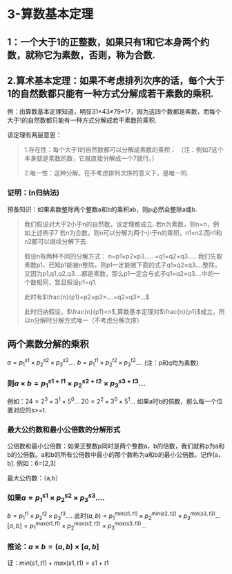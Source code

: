 # 3-算数基本定理

## 1：一个大于1的正整数，如果只有1和它本身两个约数，就称它为素数，否则，称为合数.

## 2.算术基本定理：如果不考虑排列次序的话，每个大于1的自然数都只能有一种方式分解成若干素数的乘积.
例：由算数基本定理知道，明显31×43≠79×17，因为这四个数都是素数，而每个大于1的自然数都只能有一种方式分解成若干素数的乘积.

该定理有两层意思：

> 1.存在性：每个大于1的自然数都可以分解成素数的乘积：
>            （注：例如7这个本身就是素数的数，它就直接分解成一个7就行。）
>
> 2.唯一性：这种分解，在不考虑排列次序的意义下，是唯一的.



### 证明：(n归纳法)
预备知识：如果素数整除两个整数a和b的乘积ab，则p必然会整除a或b.

>   我们假设对大于2小于n的自然数，该定理都成立.
>   若n为素数，则n=n，例如上述例子7
>    若n为合数，则n可以分解为两个小于n的乘积，n1×n2.而n1和n2都可以继续分解下去.
>
> 假设n有两种不同的分解方式：
>                   n=p1×p2×p3…..
>                     =q1×q2×q3…..
> 我们先取素数p1，已知p1能被n整除，则p1一定能被下面的式子q1×q2×q3….整除，又因为p1,q1,q2,q3….都是素数，那么p1一定会与式子q1×q2×q3….中的一个数相同，暂且假设p1=q1.
>
> 此时有$\frac{n}{p1}=p2×p3×....=q2×q3×...$
>
> 此时归纳假设，$\frac{n}{p1}<n$,算数基本定理对$\frac{n}{p1}$成立，所以n分解时分解方式唯一（不考虑分解次序）



## 两个素数分解的乘积
$a=p_{1}^{s1}×p_2^{s2}×p_3^{s3}....$
$b=p_1^{t1}×p_2^{t2}×p_3^{t3}....$
(注：p和q均为素数)

### 则$a×b=p_1^{s1+t1}×p_2^{s2+t2}×p_3^{s3+t3}...$
例如：$24=2^{3}×3^1×5^0...$
            $20=2^2×3^0×5^1...$
如果a时b的倍数，那么每一个位置对应的s>=t.



### 最大公约数和最小公倍数的分解形式

公倍数和最小公倍数：如果正整数p同时是两个整数a，b的倍数，我们就称p为a和b的公倍数。a和b的所有公倍数中最小的那个数称为a和b的最小公倍数。记作[a，b].
例如：6=[2,3]

最大公约数：（a,b）

### 如果$a=p_{1}^{s1}×p_2^{s2}×p_3^{s3}....$
$b=p_1^{t1}×p_2^{t2}×p_3^{t3}....$
此时$(a,b)=p_1^{min(s1,t1)}×p_2^{min(s2,t2)}×p_3^{min(s3,t3)}...$
$[a,b]=p_1^{max(s1,t1)}×p_2^{max(s2,t2)}×p_3^{max(s3,t3)}...$

### 推论：$a×b=(a,b)×[a,b]$
证：$min(s1,t1)+max(s1,t1)=s1+t1$